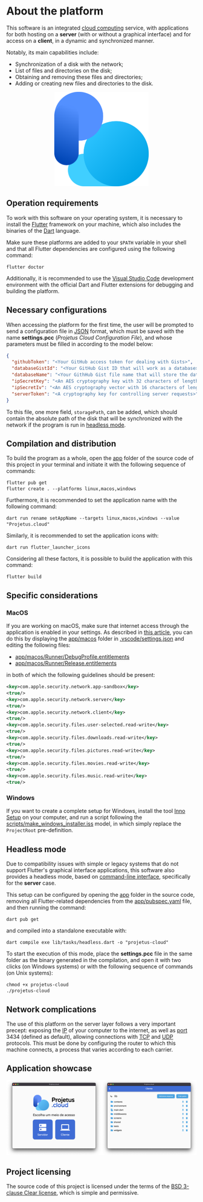 # About the platform

This software is an integrated [cloud computing](https://en.wikipedia.org/wiki/Cloud_computing) service, with applications for both hosting on a **server** (with or without a graphical interface) and for access on a **client**, in a dynamic and synchronized manner.

Notably, its main capabilities include:

- Synchronization of a disk with the network;
- List of files and directories on the disk;
- Obtaining and removing these files and directories;
- Adding or creating new files and directories to the disk.

<p align="center">
  <img src="app/assets/icons/minimal.png" width="250">
</p>

## Operation requirements

To work with this software on your operating system, it is necessary to install the [Flutter](https://flutter.dev) framework on your machine, which also includes the binaries of the [Dart](https://dart.dev) language.

Make sure these platforms are added to your `$PATH` variable in your shell and that all Flutter dependencies are configured using the following command:

```shell
flutter doctor
```

Additionally, it is recommended to use the [Visual Studio Code](https://code.visualstudio.com) development environment with the official Dart and Flutter extensions for debugging and building the platform.

## Necessary configurations

When accessing the platform for the first time, the user will be prompted to send a configuration file in [JSON](https://en.wikipedia.org/wiki/JSON) format, which must be saved with the name **settings.pcc** (*Projetus Cloud Configuration File*), and whose parameters must be filled in according to the model below:

```json
{
  "githubToken": "<Your GitHub access token for dealing with Gists>",
  "databaseGistId": "<Your GitHub Gist ID that will work as a database>",
  "databaseName": "<Your GithHub Gist file name that will store the data>",
  "ipSecretKey": "<An AES cryptography key with 32 characters of length>",
  "ipSecretIv": "<An AES cryptography vector with 16 characters of length>",
  "serverToken": "<A cryptography key for controlling server requests>"
}
```

To this file, one more field, `storagePath`, can be added, which should contain the absolute path of the disk that will be synchronized with the network if the program is run in [headless mode](#headless-mode).

## Compilation and distribution

To build the program as a whole, open the [app](app) folder of the source code of this project in your terminal and initiate it with the following sequence of commands:

```shell
flutter pub get
flutter create . --platforms linux,macos,windows
```

Furthermore, it is recommended to set the application name with the following command:

```shell
dart run rename setAppName --targets linux,macos,windows --value "Projetus.cloud"
```

Similarly, it is recommended to set the application icons with:

```shell
dart run flutter_launcher_icons
```

Considering all these factors, it is possible to build the application with this command:

```shell
flutter build
```

## Specific considerations

### MacOS

If you are working on macOS, make sure that internet access through the application is enabled in your settings. As described in [this article](https://docs.flutter.dev/platform-integration/macos/building#setting-up-entitlements), you can do this by displaying the [app/macos](app/macos) folder in [.vscode/settings.json](.vscode/settings.json) and editing the following files:

- [app/macos/Runner/DebugProfile.entitlements](app/macos/Runner/DebugProfile.entitlements)
- [app/macos/Runner/Release.entitlements](app/macos/Runner/Release.entitlements)

in both of which the following guidelines should be present:

```xml
<key>com.apple.security.network.app-sandbox</key>
<true/>
<key>com.apple.security.network.server</key>
<true/>
<key>com.apple.security.network.client</key>
<true/>
<key>com.apple.security.files.user-selected.read-write</key>
<true/>
<key>com.apple.security.files.downloads.read-write</key>
<true/>
<key>com.apple.security.files.pictures.read-write</key>
<true/>
<key>com.apple.security.files.movies.read-write</key>
<true/>
<key>com.apple.security.files.music.read-write</key>
<true/>
```

### Windows

If you want to create a complete setup for Windows, install the tool [Inno Setup](https://jrsoftware.org/isinfo.php) on your computer, and run a script following the [scripts/make_windows_installer.iss](scripts/make_windows_installer.iss) model, in which simply replace the `ProjectRoot` pre-definition.

## Headless mode

Due to compatibility issues with simple or legacy systems that do not support Flutter's graphical interface applications, this software also provides a headless mode, based on [command-line interface](https://en.wikipedia.org/wiki/Command-line_interface), specifically for the **server** case.

This setup can be configured by opening the [app](app) folder in the source code, removing all Flutter-related dependencies from the [app/pubspec.yaml](app/pubspec.yaml) file, and then running the command:

```shell
dart pub get
```

and compiled into a standalone executable with:

```shell
dart compile exe lib/tasks/headless.dart -o "projetus-cloud"
```

To start the execution of this mode, place the **settings.pcc** file in the same folder as the binary generated in the compilation, and open it with two clicks (on Windows systems) or with the following sequence of commands (on Unix systems):

```shell
chmod +x projetus-cloud
./projetus-cloud
```

## Network complications

The use of this platform on the server layer follows a very important precept: exposing the [IP](https://en.wikipedia.org/wiki/Internet_Protocol) of your computer to the internet, as well as [port](https://en.wikipedia.org/wiki/Port_(computer_networking)) 3434 (defined as default), allowing connections with [TCP](https://en.wikipedia.org/wiki/Transmission_Control_Protocol) and [UDP](https://en.wikipedia.org/wiki/User_Datagram_Protocol) protocols. This must be done by configuring the router to which this machine connects, a process that varies according to each carrier.

## Application showcase

<p align="center">
  <img src="app/assets/views/main.png">
</p>

## Project licensing

The source code of this project is licensed under the terms of the [BSD 3-clause Clear license](LICENSE.md), which is simple and permissive.